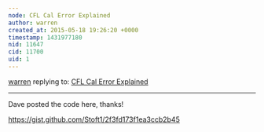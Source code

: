 ```yaml
---
node: CFL Cal Error Explained
author: warren
created_at: 2015-05-18 19:26:20 +0000
timestamp: 1431977180
nid: 11647
cid: 11700
uid: 1
---
```




[warren](../profile/warren) replying to: [CFL Cal Error Explained](../notes/stoft/03-02-2015/cfl-cal-error-explained)

----
Dave posted the code here, thanks! 

https://gist.github.com/Stoft1/2f3fd173f1ea3ccb2b45

<script src="https://gist.github.com/Stoft1/2f3fd173f1ea3ccb2b45.js"></script>
